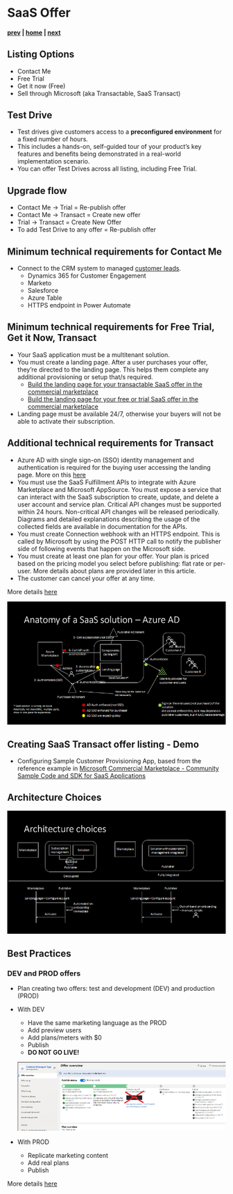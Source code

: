 # SaaS Offer 
#### [prev](./concepts.md) | [home](./welcome.md)  | [next](./managedapp.md)
## Listing Options
- Contact Me 
- Free Trial
- Get it now (Free)
- Sell through Microsoft (aka Transactable, SaaS Transact)

## Test Drive
- Test drives give customers access to a **preconfigured environment** for a fixed number of hours.
- This includes a hands-on, self-guided tour of your product’s key features and benefits being demonstrated in a real-world implementation scenario.
- You can offer Test Drives across all listing, including Free Trial.

## Upgrade flow
- Contact Me -> Trial = Re-publish offer 
- Contact Me -> Transact = Create new offer
- Trial -> Transact = Create New Offer
- To add Test Drive to any offer = Re-publish offer

## Minimum technical requirements for Contact Me
- Connect to the CRM system to managed [customer leads](https://docs.microsoft.com/en-us/azure/marketplace/partner-center-portal/commercial-marketplace-get-customer-leads#connect-to-your-crm-system).
  - Dynamics 365 for Customer Engagement
  - Marketo
  - Salesforce
  - Azure Table 
  - HTTPS endpoint in Power Automate

## Minimum technical requirements for Free Trial, Get it Now, Transact
- Your SaaS application must be a multitenant solution.
- You must create a landing page. After a user purchases your offer, they’re directed to the landing page. This helps them complete any additional provisioning or setup that/s required. 
  - [Build the landing page for your transactable SaaS offer in the commercial marketplace](https://docs.microsoft.com/en-us/azure/marketplace/azure-ad-transactable-saas-landing-page)
  - [Build the landing page for your free or trial SaaS offer in the commercial marketplace](https://docs.microsoft.com/en-us/azure/marketplace/azure-ad-free-or-trial-landing-page)
- Landing page must be available 24/7, otherwise your buyers will not be able to activate their subscription.

## Additional technical requirements for Transact
- Azure AD with single sign-on (SSO) identity management and authentication is required for the buying user accessing the landing page. More on this [here](https://docs.microsoft.com/en-us/azure/marketplace/azure-ad-saas)
- You must use the SaaS Fulfillment APIs to integrate with Azure Marketplace and Microsoft AppSource. You must expose a service that can interact with the SaaS subscription to create, update, and delete a user account and service plan. Critical API changes must be supported within 24 hours. Non-critical API changes will be released periodically. Diagrams and detailed explanations describing the usage of the collected fields are available in documentation for the APIs.
- You must create Connection webhook with an HTTPS endpoint.  This is called by Microsoft by using the POST HTTP call to notify the publisher side of following events that happen on the Microsoft side.
- You must create at least one plan for your offer. Your plan is priced based on the pricing model you select before publishing: flat rate or per-user. More details about plans are provided later in this article.
- The customer can cancel your offer at any time.

More details [here](https://docs.microsoft.com/en-us/azure/marketplace/plan-saas-offer#technical-requirements)

![SaaS Moving Parts - AD Requirements](/images/saasmovingparts.png)

##  Creating SaaS Transact offer listing - Demo
- Configuring Sample Customer Provisioning App, based from the reference example in [Microsoft Commercial Marketplace - Community Sample Code and SDK for SaaS Applications](https://github.com/Azure/Microsoft-commercial-marketplace-transactable-SaaS-offer-SDK)

## Architecture Choices

![SaaS Architectural Choices](/images/archchoices.png)


## Best Practices
### DEV and PROD offers
- Plan creating two offers: test and development (DEV) and production (PROD) 
- With DEV
  - Have the same marketing language as the PROD
  - Add preview users
  - Add plans/meters with $0
  - Publish
  - **DO NOT GO LIVE!**
  
  ![SaaS Preview Offer](/images/previewoffer.png)
- With PROD
  - Replicate marketing content
  - Add real plans
  - Publish

More details [here](https://docs.microsoft.com/en-us/azure/marketplace/create-saas-dev-test-offer)




